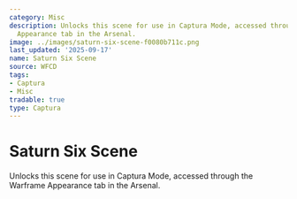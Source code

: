 ```yaml
---
category: Misc
description: Unlocks this scene for use in Captura Mode, accessed through the Warframe
  Appearance tab in the Arsenal.
image: ../images/saturn-six-scene-f0080b711c.png
last_updated: '2025-09-17'
name: Saturn Six Scene
source: WFCD
tags:
- Captura
- Misc
tradable: true
type: Captura
---
```


# Saturn Six Scene

Unlocks this scene for use in Captura Mode, accessed through the Warframe Appearance tab in the Arsenal.

